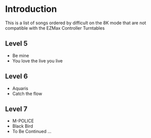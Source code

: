 # Introduction

This is a list of songs ordered by difficult on the 8K mode that are not compatible with the EZMax Controller Turntables

## Level 5
* Be mine
* You love the live you live

## Level 6
* Aquaris
* Catch the flow

## Level 7
* M-POLICE
* Black Bird
* To Be Continued ...
